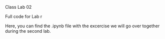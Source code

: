 Class Lab 02

Full code for Lab r

Here, you can find the .ipynb file with the excercise we will go over together during the second lab.
